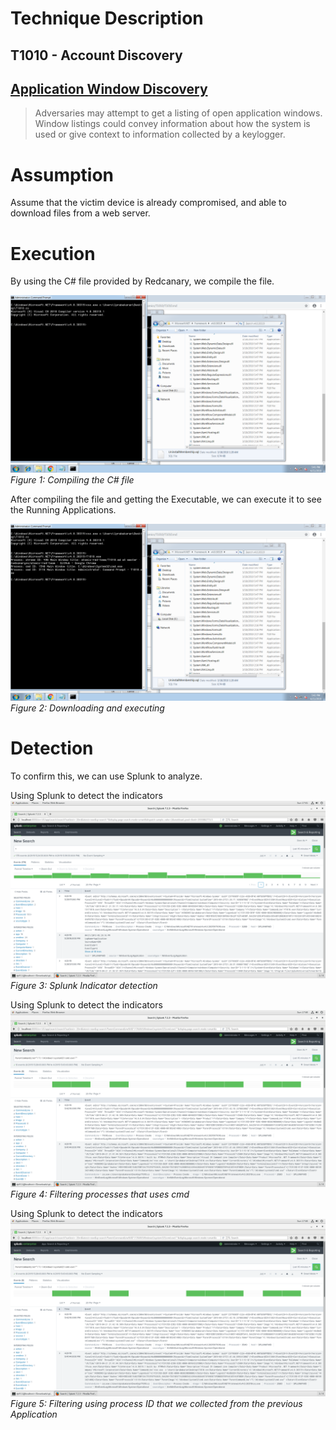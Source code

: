 <h1>Technique Description</h1>
<h2>T1010 - Account Discovery</h2>
<h2><a href="https://attack.mitre.org/techniques/T1010/">Application Window Discovery</a></h2>
<blockquote>
Adversaries may attempt to get a listing of open application windows. Window listings could convey information about how the system is used or give context to information collected by a keylogger.
</blockquote>

<h1>Assumption</h1>
Assume that the victim device is already compromised, and able to download files from a web server.

<h1>Execution</h1>

By using the C# file provided by Redcanary, we compile the file.

![alt text](https://github.com/chadharahil/group9_mitre_testcases/blob/master/Discovery/Application%20Window%20Discovery%20-%20T1010/Screenshots/Compiling%20C%20Sharp.png)
*Figure 1: Compiling the C# file*

After compiling the file and getting the Executable, we can execute it to see the Running Applications.

![alt text](https://github.com/chadharahil/group9_mitre_testcases/blob/master/Discovery/Application%20Window%20Discovery%20-%20T1010/Screenshots/Executing%20Application.png)
*Figure 2: Downloading and executing*

<h1>Detection</h1>

To confirm this, we can use Splunk to analyze.

Using Splunk to detect the indicators
![alt text](https://github.com/chadharahil/group9_mitre_testcases/blob/master/Discovery/Application%20Window%20Discovery%20-%20T1010/Screenshots/Splunk-1.png)
*Figure 3: Splunk Indicator detection*

Using Splunk to detect the indicators
![alt text](https://github.com/chadharahil/group9_mitre_testcases/blob/master/Discovery/Application%20Window%20Discovery%20-%20T1010/Screenshots/Splunk-2.png)
*Figure 4: Filtering processes that uses cmd*

Using Splunk to detect the indicators
![alt text](https://github.com/chadharahil/group9_mitre_testcases/blob/master/Discovery/Application%20Window%20Discovery%20-%20T1010/Screenshots/Splunk-2.png)
*Figure 5: Filtering using process ID that we collected from the previous Application*
